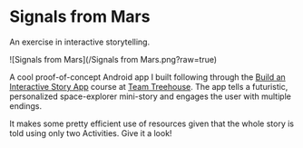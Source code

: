 # Signals from Mars
An exercise in interactive storytelling.

![Signals from Mars](/Signals from Mars.png?raw=true)

A cool proof-of-concept Android app I built following through the [Build an Interactive Story App](https://teamtreehouse.com/library/build-an-interactive-story-app)
course at [Team Treehouse](https://teamtreehouse.com/). The app tells a futuristic, personalized space-explorer mini-story and 
engages the user with multiple endings.

It makes some pretty efficient use of resources given that the whole story is told using only two Activities.
Give it a look!
